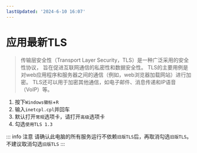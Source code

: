 ```yaml
---
lastUpdated: '2024-6-10 16:07'
---
```


# 应用最新TLS

> 传输层安全性（Transport Layer Security，TLS）是一种广泛采用的安全性协议，
> 旨在促进互联网通信的私密性和数据安全性。
> TLS的主要用例是对web应用程序和服务器之间的通信（例如，web浏览器加载网站）进行加密。
> TLS还可以用于加密其他通信，如电子邮件、消息传递和IP语音（VoIP）等。

1. 按下```Windows徽标```+```R```
2. 输入```inetcpl.cpl```并回车
3. 默认打开```常规```选项卡，请打开```高级```选项卡
4. 勾选```使用TLS 1.3```

::: info 注意
请确认此电脑的所有服务运行不依赖```旧版TLS```后，再取消勾选```旧版TLS```。
不建议取消勾选```旧版TLS```
:::